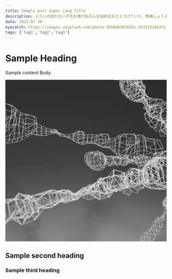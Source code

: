 ```yaml
---
title: Sample post Super Long Title
description: えたいの知れない不吉な塊が私の心を始終圧おさえつけていた。焦躁しょうそうと言おうか、嫌悪と言おうか――酒を飲んだあとに宿酔ふつかよいがあるように、酒を毎日飲んでいると宿酔に相当した時期がやって来る。それが来たのだ。これはちょっといけなかった。結果した肺尖はいせんカタルや神経衰弱がいけないのではない。また背を焼くような借金などがいけないのではない。いけないのはその不吉な塊だ。以前私を喜ばせたどんな美しい音楽も、どんな美しい詩の一節も辛抱がならなくなった。蓄音器を聴かせてもらいにわざわざ出かけて行っても、最初の二三小節で不意に立ち上がってしまいたくなる。何かが私を居堪いたたまらずさせるのだ。それで始終私は街から街を浮浪し続けていた。
date: 2022-07-30
eyecatch: https://images.unsplash.com/photo-1658963650261-d13215146372
tags: ['tag1','tag2','tag3']
---
```


# Sample Heading

Sample content Body.

![sample-photo](./images/sample-photo.png)

## Sample second heading

### Sample third heading